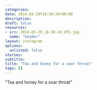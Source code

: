 ```yaml
---
categories:
date: 2014-03-29T16:58:24+00:00
description:
draft: false
resources:
- src: 2014-03-29_16-58-24_UTC.jpg
  name: "header"
layout: instagram
options:
  unlisted: false
stories:
subtitle:
title: "Tea and honey for a soar throat"
tags: []
---
```


"Tea and honey for a soar throat"
